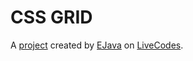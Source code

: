# CSS GRID
A [project](https://livecodes.io/?x=https://github.com/Ejay365/css-grid/tree/gh-pages/src) created by [EJava](https://github.com/Ejay365) on [LiveCodes](https://livecodes.io).